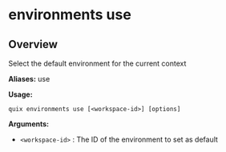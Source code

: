# environments use

## Overview

Select the default environment for the current context

**Aliases:** use

**Usage:**

```
quix environments use [<workspace-id>] [options]
```

**Arguments:**

- `<workspace-id>` : The ID of the environment to set as default


